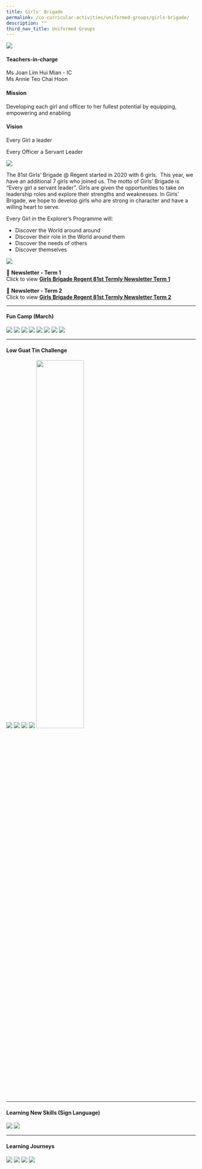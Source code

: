 ```yaml
---
title: Girls' Brigade
permalink: /co-curricular-activities/uniformed-groups/girls-brigade/
description: ""
third_nav_title: Uniformed Groups
---
```

![](/images/CCA/Girls%20Brigade/GBBanner%20-%202023.jpg)

#### Teachers-in-charge  
Ms Joan Lim Hui Mian - IC  
Ms Annie Teo  Chai Hoon

#### Mission  
Developing each girl and officer to her fullest potential by equipping, empowering and enabling

#### Vision  
Every Girl a leader

Every Officer a Servant Leader

![](/images/CCA/2022%20Girls%20Brigade%20Formal.jpg)

The 81st&nbsp;Girls’ Brigade @ Regent started in 2020 with 6 girls.&nbsp; This year, we have an additional 7 girls who joined us. The motto of Girls’ Brigade is “Every girl a servant leader”. Girls are given the opportunities to take on leadership roles and explore their strengths and weaknesses. In Girls’ Brigade, we hope to develop girls who are strong in character and have a willing heart to serve.

Every Girl in the Explorer’s Programme will:

*   Discover the World around around
*   Discover their role in the World around them
*   Discover the needs of others
*   Discover themselves

![](/images/CCA/2022%20Girls%20Brigade%20Fun.jpg)

📖 **Newsletter - Term 1**  
Click to view [**Girls Brigade Regent 81st Termly Newsletter Term 1**](https://www.scribd.com/document/539968074/Girls-Brigade-Regent-81st-Termly-Newsletter-Term-1)

📖 **Newsletter - Term 2**  
Click to view [**Girls Brigade Regent 81st Termly Newsletter Term 2**](https://www.scribd.com/document/539968073/Girls-Brigade-Regent-81st-Termly-Newsletter-Term-2)

---

#### Fun Camp (March)
![](/images/CCA/Girls%20Brigade/GB%201.jpg)
![](/images/CCA/Girls%20Brigade/GB%202.jpg)
![](/images/CCA/Girls%20Brigade/GB%203.jpg)
![](/images/CCA/Girls%20Brigade/GB%204.jpg)
![](/images/CCA/Girls%20Brigade/GB%205.jpg)
![](/images/CCA/Girls%20Brigade/GB%206.jpg)
![](/images/CCA/Girls%20Brigade/GB%207.jpg)
![](/images/CCA/Girls%20Brigade/IMG-20210227-WA0001-768x1024.jpg)

---

#### Low Guat Tin Challenge

![](/images/CCA/Girls%20Brigade/WhatsApp-Image-2021-11-16.jpeg)
![](/images/CCA/Girls%20Brigade/WhatsApp-Image-2021-11-16-2.jpeg)
![](/images/CCA/Girls%20Brigade/WhatsApp-Image-2021-11-16-3.jpeg)
![](/images/CCA/Girls%20Brigade/WhatsApp-Image-2021-11-16-4.jpeg)
<img src="/images/CCA/Girls%20Brigade/LGT-Trophy.png" style="width:50%">

---

#### Learning New Skills (Sign Language)

![](/images/CCA/Girls%20Brigade/sign-2-1024x683.png)
![](/images/CCA/Girls%20Brigade/sign-4-1024x683.png)

---

#### Learning Journeys

![](/images/CCA/Girls%20Brigade/GB%208.jpg)
![](/images/CCA/Girls%20Brigade/GB%209.jpg)
![](/images/CCA/Girls%20Brigade/GB%2010.jpg)
![](/images/CCA/Girls%20Brigade/GB%2011.jpg)